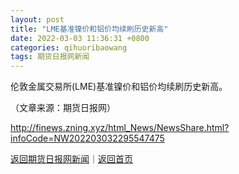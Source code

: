 ```yaml
---
layout: post
title: "LME基准镍价和铝价均续刷历史新高"
date: 2022-03-03 11:36:31 +0800
categories: qihuoribaowang
tags: 期货日报网新闻
---
```

<p>伦敦金属交易所(LME)基准镍价和铝价均续刷历史新高。</p><p class="em_media">（文章来源：期货日报网）</p>

<http://finews.zning.xyz/html_News/NewsShare.html?infoCode=NW202203032295547475>

[返回期货日报网新闻](//finews.withounder.com/category/qihuoribaowang.html)｜[返回首页](//finews.withounder.com/)